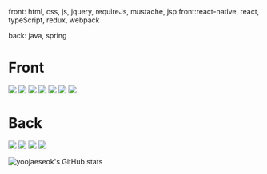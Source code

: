 front: html, css, js, jquery, requireJs, mustache,  jsp
front:react-native, react, typeScript, redux, webpack

back: java, spring

# Front
<img src="https://img.shields.io/badge/HTML5-E34F26?style=for-the-badge&logo=HTML5&logoColor=white">
<img src="https://img.shields.io/badge/css3-1572B6?style=for-the-badge&logo=css3&logoColor=white">
<img src="https://img.shields.io/badge/javascript-F7DF1E?style=for-the-badge&logo=javaScript&logoColor=white">
<img src="https://img.shields.io/badge/jquery-0769AD?style=for-the-badge&logo=javaScript&logoColor=white">
<img src="https://img.shields.io/badge/reat-61DAFB?style=for-the-badge&logo=react&logoColor=white">
<img src="https://img.shields.io/badge/typescript-3178C6?style=for-the-badge&logo=typeScript&logoColor=white">
<img src="https://img.shields.io/badge/redux-764ABC?style=for-the-badge&logo=redux&logoColor=white">

# Back
<img src="https://img.shields.io/badge/spring-6DB33F?style=for-the-badge&logo=spring&logoColor=white">
<img src="https://img.shields.io/badge/nodedotjs-5FA04E?style=for-the-badge&logo=nodejs&logoColor=white">
<img src="https://img.shields.io/badge/nodemon-76D04B?style=for-the-badge&logo=nodemon&logoColor=white">
<img src="https://img.shields.io/badge/express-000000?style=for-the-badge&logo=express&logoColor=white">

![yoojaeseok's GitHub stats](https://github-readme-stats.vercel.app/api?username=yoo94&show_icons=true&theme=radical)
